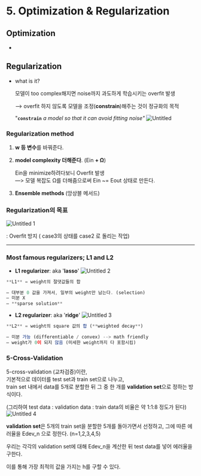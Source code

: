 # 5. Optimization & Regularization

## Optimization

- 


## Regularization

- what is it?

    모델이 too complex해지면 noise까지 과도하게 학습시키는 overfit 발생     
    
    —> overfit 하지 않도록 모델을 조정(**constrain**)해주는 것이 정규화의 목적

    "**`constrain`** *a model so that it can avoid fitting noise"*
![Untitled](https://user-images.githubusercontent.com/61778930/115956972-c5ca7c80-a53a-11eb-8527-3b7101b30eb4.png)

### Regularization method

1. **w 등 변수**를 바꿔준다.
2. **model complexity 더해준다**. (Ein **+ Ω**)

    Ein을 minimize하려다보니 Overfit 발생   
    —> 모델 복잡도 Ω를 더해줌으로써 Ein ~= Eout 상태로 만든다.

3. **Ensemble methods** (앙상블 메서드)

### Regularization의 목표
![Untitled 1](https://user-images.githubusercontent.com/61778930/115956985-d67af280-a53a-11eb-8f11-1b19444c3371.png)

: Overfit 방지 ( case3의 상태를 case2 로 돌리는 작업)

---

### Most famous regularizers; L1 and L2

- **L1 regularizer**: aka '**lasso**'
![Untitled 2](https://user-images.githubusercontent.com/61778930/115956951-ae8b8f00-a53a-11eb-8878-1d49e2441fdb.png)

```jsx
**L1** = weight의 절댓값들의 합

— 대부분 0 값을 가져서, 일부의 weight만 남는다. (selection)
— 미분 X
— **sparse solution**
```

- **L2 regularizer**: aka '**ridge**'
![Untitled 3](https://user-images.githubusercontent.com/61778930/115956991-e09cf100-a53a-11eb-8bb3-c410cdf19386.png)

```jsx
**L2** = weight의 square 값의 합 (**weighted decay**)

— 미분 가능 (differentiable / convex) --> math friendly
— weight가 0이 되지 않음 (미세한 weight까지 다 포함시킴)
```

### 5-Cross-Validation

5-cross-validation (교차검증)이란,   
기본적으로 데이터를 test set과 train set으로 나누고,    
train set 내에서 data를 5개로 분할한 뒤 그 중 한 개를 **validation set**으로 정하는 방식이다.   

(그리하여 test data : validation data : train data의 비율은 약 1:1:8 정도가 된다)
![Untitled 4](https://user-images.githubusercontent.com/61778930/115956998-e85c9580-a53a-11eb-99f2-7acc53c14107.png)

**validation set**은 5개의 train set을 분할한 5개를 돌아가면서 선정하고, 그에 따른 에러율을 Edev_n 으로 정한다. (n=1,2,3,4,5)

우리는 각각의 validation set에 대해 Edev_n을 계산한 뒤 test data를 넣어 에러율을 구한다.

이를 통해 가장 최적의 값을 가지는 h를 구할 수 있다.
